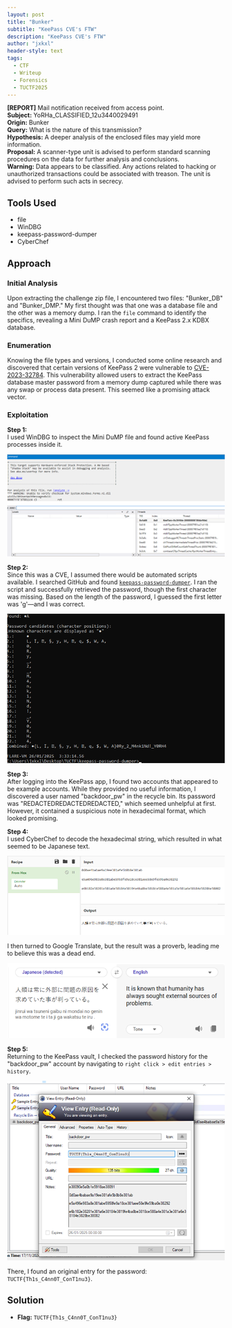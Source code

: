 ```yaml
---
layout: post
title: "Bunker"
subtitle: "KeePass CVE's FTW"
description: "KeePass CVE's FTW"
author: "jxkxl"
header-style: text
tags:
  - CTF
  - Writeup
  - Forensics
  - TUCTF2025
---
```



**[REPORT]** Mail notification received from access point.  
**Subject:** YoRHa_CLASSIFIED_12u3440029491  
**Origin:** Bunker  
**Query:** What is the nature of this transmission?  
**Hypothesis:** A deeper analysis of the enclosed files may yield more information.  
**Proposal:** A scanner-type unit is advised to perform standard scanning procedures on the data for further analysis and conclusions.  
**Warning:** Data appears to be classified. Any actions related to hacking or unauthorized transactions could be associated with treason. The unit is advised to perform such acts in secrecy.

## Tools Used

- file
- WinDBG
- keepass-password-dumper
- CyberChef

## Approach

### Initial Analysis

Upon extracting the challenge zip file, I encountered two files: "Bunker_DB" and "Bunker_DMP." My first thought was that one was a database file and the other was a memory dump. I ran the `file` command to identify the specifics, revealing a Mini DuMP crash report and a KeePass 2.x KDBX database.

### Enumeration

Knowing the file types and versions, I conducted some online research and discovered that certain versions of KeePass 2 were vulnerable to [CVE-2023-32784](https://nvd.nist.gov/vuln/detail/CVE-2023-32784). This vulnerability allowed users to extract the KeePass database master password from a memory dump captured while there was any swap or process data present. This seemed like a promising attack vector.

### Exploitation

**Step 1:**  
I used WinDBG to inspect the Mini DuMP file and found active KeePass processes inside it.

![WinDBG](/assets/bunker1.png)

**Step 2:**  
Since this was a CVE, I assumed there would be automated scripts available. I searched GitHub and found [`keepass-password-dumper`](https://github.com/vdohney/keepass-password-dumper). I ran the script and successfully retrieved the password, though the first character was missing. Based on the length of the password, I guessed the first letter was 'g'—and I was correct.

![keepass_dumper](/assets/bunker2.png)

**Step 3:**  
After logging into the KeePass app, I found two accounts that appeared to be example accounts. While they provided no useful information, I discovered a user named "backdoor_pw" in the recycle bin. Its password was "REDACTEDREDACTEDREDACTED," which seemed unhelpful at first. However, it contained a suspicious note in hexadecimal format, which looked promising.

**Step 4:**  
I used CyberChef to decode the hexadecimal string, which resulted in what seemed to be Japanese text.

![CyberChef](/assets/bunker3.png)

 I then turned to Google Translate, but the result was a proverb, leading me to believe this was a dead end.
 
![Translate](/assets/bunker4.png)

**Step 5:**  
Returning to the KeePass vault, I checked the password history for the "backdoor_pw" account by navigating to `right click > edit entries > history`.

![KeePass](/assets/bunker5.png)

There, I found an original entry for the password: `TUCTF{Th1s_C4nn0T_ConT1nu3}`.

## Solution

- **Flag:** `TUCTF{Th1s_C4nn0T_ConT1nu3}`
